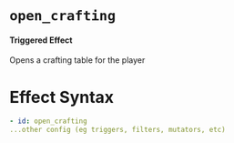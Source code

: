 # `open_crafting`

#### Triggered Effect

Opens a crafting table for the player

# Effect Syntax

```yaml
- id: open_crafting
...other config (eg triggers, filters, mutators, etc)
```
